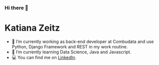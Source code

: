 ### Hi there 👋

# Katiana Zeitz

- 🔭 I’m currently working as back-end developer at Combudata and use Python, Django Framework and REST in my work routine.
- 🌱 I’m currently learning Data Science, Java and Javascript.
- 💻 You can find me on <a href="https://www.linkedin.com/in/katianazeitz/?locale=en_US" >LinkedIn</a>.

